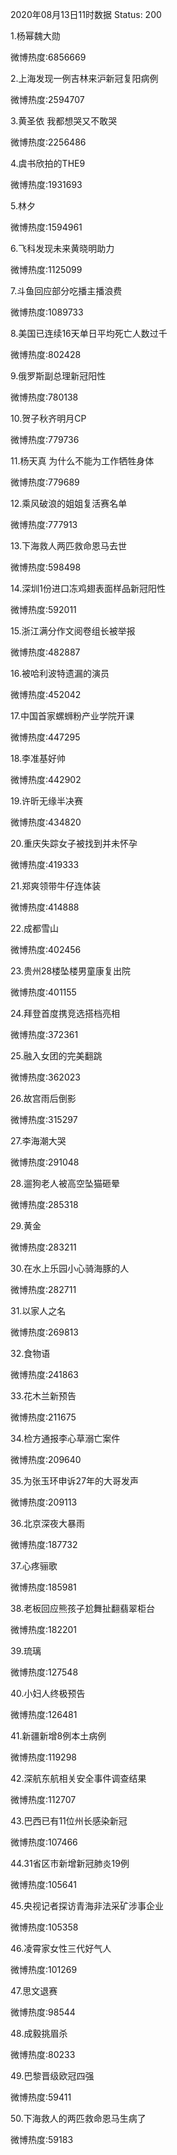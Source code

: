2020年08月13日11时数据
Status: 200

1.杨幂魏大勋

微博热度:6856669

2.上海发现一例吉林来沪新冠复阳病例

微博热度:2594707

3.黄圣依 我都想哭又不敢哭

微博热度:2256486

4.虞书欣拍的THE9

微博热度:1931693

5.林夕

微博热度:1594961

6.飞科发现未来黄晓明助力

微博热度:1125099

7.斗鱼回应部分吃播主播浪费

微博热度:1089733

8.美国已连续16天单日平均死亡人数过千

微博热度:802428

9.俄罗斯副总理新冠阳性

微博热度:780138

10.贺子秋齐明月CP

微博热度:779736

11.杨天真 为什么不能为工作牺牲身体

微博热度:779689

12.乘风破浪的姐姐复活赛名单

微博热度:777913

13.下海救人两匹救命恩马去世

微博热度:598498

14.深圳1份进口冻鸡翅表面样品新冠阳性

微博热度:592011

15.浙江满分作文阅卷组长被举报

微博热度:482887

16.被哈利波特遗漏的演员

微博热度:452042

17.中国首家螺蛳粉产业学院开课

微博热度:447295

18.李准基好帅

微博热度:442902

19.许昕无缘半决赛

微博热度:434820

20.重庆失踪女子被找到并未怀孕

微博热度:419333

21.郑爽领带牛仔连体装

微博热度:414888

22.成都雪山

微博热度:402456

23.贵州28楼坠楼男童康复出院

微博热度:401155

24.拜登首度携竞选搭档亮相

微博热度:372361

25.融入女团的完美翻跳

微博热度:362023

26.故宫雨后倒影

微博热度:315297

27.李海潮大哭

微博热度:291048

28.遛狗老人被高空坠猫砸晕

微博热度:285318

29.黄金

微博热度:283211

30.在水上乐园小心骑海豚的人

微博热度:282711

31.以家人之名

微博热度:269813

32.食物语

微博热度:241863

33.花木兰新预告

微博热度:211675

34.检方通报李心草溺亡案件

微博热度:209640

35.为张玉环申诉27年的大哥发声

微博热度:209113

36.北京深夜大暴雨

微博热度:187732

37.心疼骊歌

微博热度:185981

38.老板回应熊孩子尬舞扯翻翡翠柜台

微博热度:182201

39.琉璃

微博热度:127548

40.小妇人终极预告

微博热度:126481

41.新疆新增8例本土病例

微博热度:119298

42.深航东航相关安全事件调查结果

微博热度:112707

43.巴西已有11位州长感染新冠

微博热度:107466

44.31省区市新增新冠肺炎19例

微博热度:105641

45.央视记者探访青海非法采矿涉事企业

微博热度:105358

46.凌霄家女性三代好气人

微博热度:101269

47.思文退赛

微博热度:98544

48.成毅挑眉杀

微博热度:80233

49.巴黎晋级欧冠四强

微博热度:59411

50.下海救人的两匹救命恩马生病了

微博热度:59183

